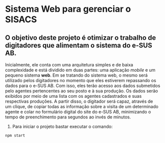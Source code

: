 # Sistema Web para gerenciar o SISACS

## O objetivo deste projeto é otimizar o trabalho de digitadores que alimentam o sistema do e-SUS AB.

Inicialmente, ele conta com uma arquitetura simples e de baixa complexidade e está dividido em  duas partes: uma aplicação *mobile* e um pequeno sistema **web**. Em se tratando do sistema web, o mesmo será utilizado pelos digitadores no momento que eles estiverem repassando os dados para o e-SUS AB. Com isso, eles terão acesso aos dados submetidos pelo agentes pertencentes ao seu posto e à sua produção. Os dados serão exibidos por meio de uma lista com os agentes cadastrados e suas respectivas produções. A partir disso, o digitador será capaz, através de um clique, de copiar todas as informação sobre a visita de um determinado agente e colar no formulário digital do site do e-SUS AB, minimizando o tempo de preenchimento para segundos ao invés de minutos.

1. Para iniciar o projeto bastar executar o comando:

`npm start`
